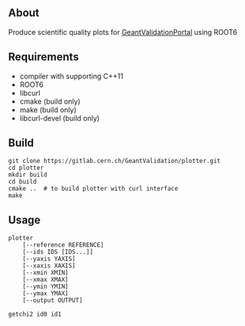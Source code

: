 ## About

Produce scientific quality plots for [GeantValidationPortal](https://gitlab.cern.ch/GeantValidation/GVP) using ROOT6

## Requirements

* compiler with supporting C++11
* ROOT6
* libcurl
* cmake (build only)
* make (build only)
* libcurl-devel (build only)

## Build

```
git clone https://gitlab.cern.ch/GeantValidation/plotter.git
cd plotter
mkdir build
cd build
cmake ..  # to build plotter with curl interface
make
```

## Usage

```
plotter
    [--reference REFERENCE]
    [--ids IDS [IDS...]]
    [--yaxis YAXIS]
    [--xaxis XAXIS]
    [--xmin XMIN]
    [--xmax XMAX]
    [--ymin YMIN]
    [--ymax YMAX]
    [--output OUTPUT]
```

```
getchi2 id0 id1
```